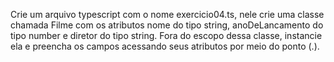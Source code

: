 Crie um arquivo typescript com o nome exercicio04.ts, nele crie uma classe chamada Filme com os atributos nome do tipo string, anoDeLancamento do tipo number e diretor do tipo string. Fora do escopo dessa classe, instancie ela e preencha os campos acessando seus atributos por meio do ponto (.).